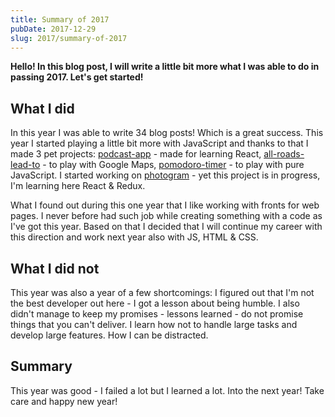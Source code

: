 ```yaml
---
title: Summary of 2017
pubDate: 2017-12-29
slug: 2017/summary-of-2017
---
```


**Hello! In this blog post, I will write a little bit more what I was able to do in passing 2017. Let's get started!**

## What I did

In this year I was able to write 34 blog posts! Which is a great success. This year I started
playing a little bit more with JavaScript and thanks to that I made 3 pet projects:
[podcast-app](https://lit-basin-91592.herokuapp.com/) - made for learning React,
[all-roads-lead-to](https://krzysztofzuraw.github.io/all-roads-lead-to/) - to play with Google Maps,
[pomodoro-timer](https://krzysztofzuraw.github.io/pomodoro-timer/) - to play with pure JavaScript.
I started working on [photogram](https://github.com/krzysztofzuraw/photogram) - yet this project
is in progress, I'm learning here React & Redux.

What I found out during this one year that I like working with fronts for web pages. I never
before had such job while creating something with a code as I've got this year. Based on that I decided
that I will continue my career with this direction and work next year also with JS, HTML & CSS.

## What I did not

This year was also a year of a few shortcomings: I figured out that I'm not the best developer out
here - I got a lesson about being humble. I also didn't manage to keep my promises - lessons learned -
do not promise things that you can't deliver. I learn how not to handle large tasks and develop large
features. How I can be distracted.

## Summary

This year was good - I failed a lot but I learned a lot. Into the next year!
Take care and happy new year!
